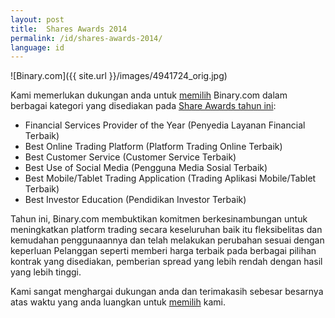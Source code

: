 ```yaml
---
layout: post
title:  Shares Awards 2014
permalink: /id/shares-awards-2014/
language: id
---
```


![Binary.com]({{ site.url }}/images/4941724_orig.jpg)

Kami memerlukan dukungan anda untuk [memilih](http://info.binary.com/sharesaward14) Binary.com dalam berbagai kategori yang disediakan pada [Share Awards tahun ini](http://info.binary.com/sharesaward14):

* Financial Services Provider of the Year (Penyedia Layanan Financial Terbaik)
* Best Online Trading Platform (Platform Trading Online Terbaik)
* Best Customer Service (Customer Service Terbaik)
* Best Use of Social Media (Pengguna Media Sosial Terbaik)
* Best Mobile/Tablet Trading Application (Trading Aplikasi Mobile/Tablet Terbaik)
* Best Investor Education (Pendidikan Investor Terbaik)

Tahun ini, Binary.com membuktikan komitmen berkesinambungan untuk meningkatkan platform trading secara keseluruhan baik itu fleksibelitas dan kemudahan penggunaannya dan telah melakukan perubahan sesuai dengan keperluan Pelanggan seperti memberi harga terbaik pada berbagai pilihan kontrak yang disediakan, pemberian spread yang lebih rendah dengan hasil yang lebih tinggi.

Kami sangat menghargai dukungan anda dan terimakasih sebesar besarnya atas waktu yang anda luangkan untuk [memilih](http://info.binary.com/sharesaward14) kami.
